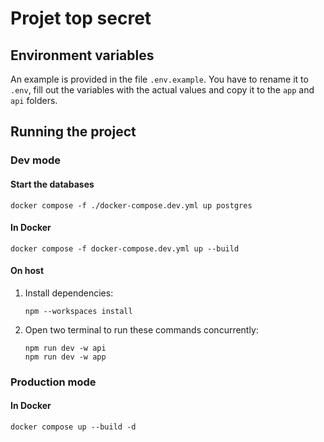 # Projet top secret

## Environment variables

An example is provided in the file `.env.example`.
You have to rename it to `.env`, fill out the variables with the actual values and copy it to the `app` and `api` folders.

## Running the project

### Dev mode

#### Start the databases

```shell
docker compose -f ./docker-compose.dev.yml up postgres
```

#### In Docker

```shell
docker compose -f docker-compose.dev.yml up --build
```

#### On host

1. Install dependencies:

   ```shell
   npm --workspaces install
   ```

2. Open two terminal to run these commands concurrently:

   ```shell
   npm run dev -w api
   npm run dev -w app
   ```

### Production mode

#### In Docker

```shell
docker compose up --build -d
```
